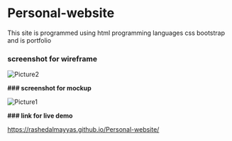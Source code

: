 # Personal-website
This site is programmed using html programming languages css bootstrap and is portfolio


### **screenshot for wireframe**

![Picture2](https://user-images.githubusercontent.com/108932239/181831861-cb12a483-4081-4b1b-8283-2b644900a72e.png)


**### screenshot for mockup**

![Picture1](https://user-images.githubusercontent.com/108932239/181832289-81dbd55f-93db-454b-9373-97c5cc3763ae.png)


**### link for live demo**

https://rashedalmayyas.github.io/Personal-website/


